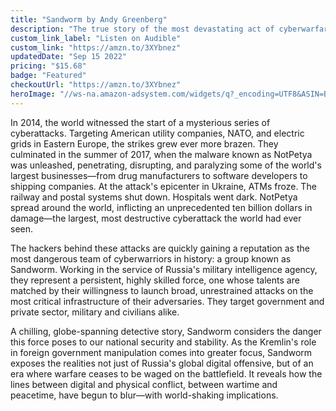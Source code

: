 ```yaml
---
title: "Sandworm by Andy Greenberg"
description: "The true story of the most devastating act of cyberwarfare in history and the desperate hunt to identify and track the elite Russian agents behind it: A chilling account of a Kremlin-led cyberattack, a new front in global conflict (Financial Times)"
custom_link_label: "Listen on Audible"
custom_link: "https://amzn.to/3XYbnez"
updatedDate: "Sep 15 2022"
pricing: "$15.68"
badge: "Featured"
checkoutUrl: "https://amzn.to/3XYbnez"
heroImage: "//ws-na.amazon-adsystem.com/widgets/q?_encoding=UTF8&ASIN=B07RGRTZM6&Format=_SL160_&ID=AsinImage&MarketPlace=US&ServiceVersion=20070822&WS=1&tag=cyberportfoli-20&language=en_US"
---
```


In 2014, the world witnessed the start of a mysterious series of cyberattacks. Targeting American utility companies, NATO, and electric grids in Eastern Europe, the strikes grew ever more brazen. They culminated in the summer of 2017, when the malware known as NotPetya was unleashed, penetrating, disrupting, and paralyzing some of the world's largest businesses—from drug manufacturers to software developers to shipping companies. At the attack's epicenter in Ukraine, ATMs froze. The railway and postal systems shut down. Hospitals went dark. NotPetya spread around the world, inflicting an unprecedented ten billion dollars in damage—the largest, most destructive cyberattack the world had ever seen.

The hackers behind these attacks are quickly gaining a reputation as the most dangerous team of cyberwarriors in history: a group known as Sandworm. Working in the service of Russia's military intelligence agency, they represent a persistent, highly skilled force, one whose talents are matched by their willingness to launch broad, unrestrained attacks on the most critical infrastructure of their adversaries. They target government and private sector, military and civilians alike.

A chilling, globe-spanning detective story, Sandworm considers the danger this force poses to our national security and stability. As the Kremlin's role in foreign government manipulation comes into greater focus, Sandworm exposes the realities not just of Russia's global digital offensive, but of an era where warfare ceases to be waged on the battlefield. It reveals how the lines between digital and physical conflict, between wartime and peacetime, have begun to blur—with world-shaking implications.
